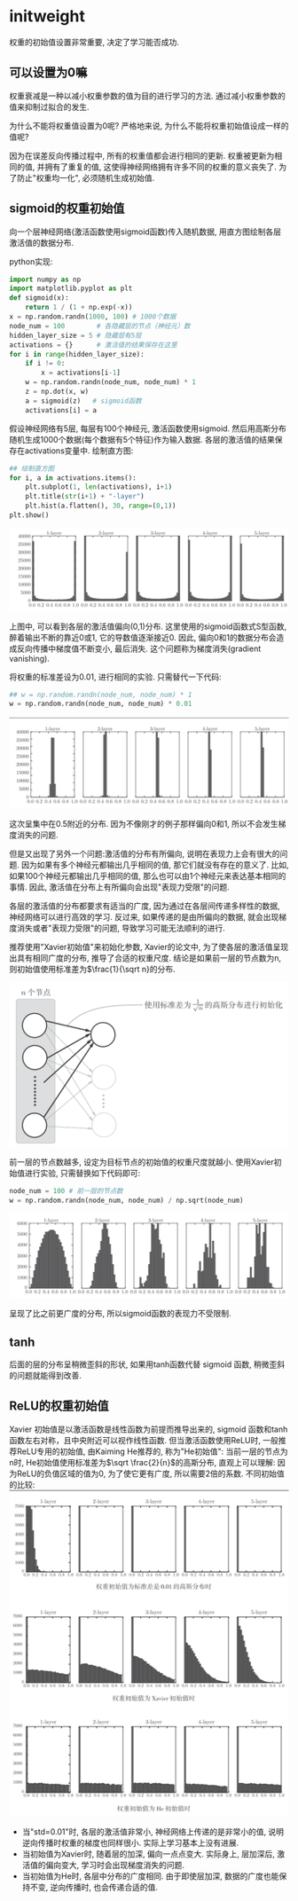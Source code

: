 # initweight




权重的初始值设置非常重要, 决定了学习能否成功.

## 可以设置为0嘛
权重衰减是一种以减小权重参数的值为目的进行学习的方法. 通过减小权重参数的值来抑制过拟合的发生.

为什么不能将权重值设置为0呢? 严格地来说, 为什么不能将权重初始值设成一样的值呢?

因为在误差反向传播过程中, 所有的权重值都会进行相同的更新. 权重被更新为相同的值, 并拥有了重复的值, 这使得神经网络拥有许多不同的权重的意义丧失了. 为了防止"权重均一化", 必须随机生成初始值.


## sigmoid的权重初始值
向一个层神经网络(激活函数使用sigmoid函数)传入随机数据, 用直方图绘制各层激活值的数据分布.

python实现:
```python
import numpy as np
import matplotlib.pyplot as plt
def sigmoid(x):
    return 1 / (1 + np.exp(-x))
x = np.random.randn(1000, 100) # 1000个数据
node_num = 100        # 各隐藏层的节点（神经元）数
hidden_layer_size = 5 # 隐藏层有5层
activations = {}      # 激活值的结果保存在这里
for i in range(hidden_layer_size):
    if i != 0:
        x = activations[i-1]
    w = np.random.randn(node_num, node_num) * 1
    z = np.dot(x, w)
    a = sigmoid(z)   # sigmoid函数
    activations[i] = a
```

假设神经网络有5层, 每层有100个神经元, 激活函数使用sigmoid. 然后用高斯分布随机生成1000个数据(每个数据有5个特征)作为输入数据. 各层的激活值的结果保存在activations变量中.
绘制直方图:
```python
## 绘制直方图
for i, a in activations.items():
    plt.subplot(1, len(activations), i+1)
    plt.title(str(i+1) + "-layer")
    plt.hist(a.flatten(), 30, range=(0,1))
plt.show()
```
![](./deeplearn_initweight/1.png)

上图中, 可以看到各层的激活值偏向(0,1)分布. 这里使用的sigmoid函数式S型函数, 醉着输出不断的靠近0或1, 它的导数值逐渐接近0. 因此, 偏向0和1的数据分布会造成反向传播中梯度值不断变小, 最后消失. 这个问题称为梯度消失(gradient vanishing).


将权重的标准差设为0.01, 进行相同的实验. 只需替代一下代码:
```python
## w = np.random.randn(node_num, node_num) * 1
w = np.random.randn(node_num, node_num) * 0.01
```
![](./deeplearn_initweight/2.png)

这次呈集中在0.5附近的分布. 因为不像刚才的例子那样偏向0和1, 所以不会发生梯度消失的问题. 

但是又出现了另外一个问题:激活值的分布有所偏向, 说明在表现力上会有很大的问题. 因为如果有多个神经元都输出几乎相同的值, 那它们就没有存在的意义了. 比如, 如果100个神经元都输出几乎相同的值, 那么也可以由1个神经元来表达基本相同的事情. 因此, 激活值在分布上有所偏向会出现"表现力受限"的问题.

各层的激活值的分布都要求有适当的广度, 因为通过在各层间传递多样性的数据, 神经网络可以进行高效的学习. 反过来, 如果传递的是由所偏向的数据, 就会出现梯度消失或者"表现力受限"的问题, 导致学习可能无法顺利的进行.

推荐使用"Xavier初始值"来初始化参数, Xavier的论文中, 为了使各层的激活值呈现出具有相同广度的分布, 推导了合适的权重尺度. 结论是如果前一层的节点数为n, 则初始值使用标准差为$\frac{1}{\sqrt n}的分布.

![](./deeplearn_initweight/3.png)

前一层的节点数越多, 设定为目标节点的初始值的权重尺度就越小.
使用Xavier初始值进行实验, 只需替换如下代码即可:
```python
node_num = 100 # 前一层的节点数
w = np.random.randn(node_num, node_num) / np.sqrt(node_num)
```
![](./deeplearn_initweight/4.png)

呈现了比之前更广度的分布, 所以sigmoid函数的表现力不受限制.


## tanh
后面的层的分布呈稍微歪斜的形状, 如果用tanh函数代替 sigmoid 函数, 稍微歪斜的问题就能得到改善. 


## ReLU的权重初始值
Xavier 初始值是以激活函数是线性函数为前提而推导出来的, sigmoid 函数和tanh 函数左右对称，且中央附近可以视作线性函数. 但当激活函数使用ReLU时, 一般推荐ReLU专用的初始值, 由Kaiming He推荐的, 称为"He初始值":
当前一层的节点为n时, He初始值使用标准差为$\sqrt \frac{2}{n}$的高斯分布, 直观上可以理解: 因为ReLU的负值区域的值为0, 为了使它更有广度, 所以需要2倍的系数.
不同初始值的比较:
![](./deeplearn_initweight/5.png)
- 当"std=0.01"时, 各层的激活值非常小, 神经网络上传递的是非常小的值, 说明逆向传播时权重的梯度也同样很小. 实际上学习基本上没有进展.
- 当初始值为Xavier时, 随着层的加深, 偏向一点点变大. 实际身上, 层加深后, 激活值的偏向变大, 学习时会出现梯度消失的问题.
- 当初始值为He时, 各层中分布的广度相同. 由于即使层加深, 数据的广度也能保持不变, 逆向传播时, 也会传递合适的值.


